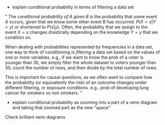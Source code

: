 -  explain conditional probability in terms of filtering a data set

"
The *conditional probability of A given B* is the probability that some event A occurs, given that we know some other event B has occurred. $P(X = x | Y = y)$ or shortened to $P(x | y)$.
Often, the probability that we assign to the event $X = x$ changes drastically depending on the knowledge $Y = y$ that we condition on. 

When dealing with probabilities represented by frequencies in a data set, one way to think of conditioning is *filtering* a data set based on the values of one or more variables. 
e.g., if we want to know the prob of a voter is younger than 30, we simply filter the whole dataset to voters younger than 30, count the number of rows, and then divide by the total number of rows. 

This is important for causal questions, as we often want to compare how the probability (or equivalently the risk) of an outcome changes under different filtering, or exposure conditions. e.g., prob of developing lung cancer for smokers vs non smokers. 
"






- explain conditional probability as zooming into a part of a venn diagram and taking that zoomed part as the new "space"

Check brilliant venn diagrams